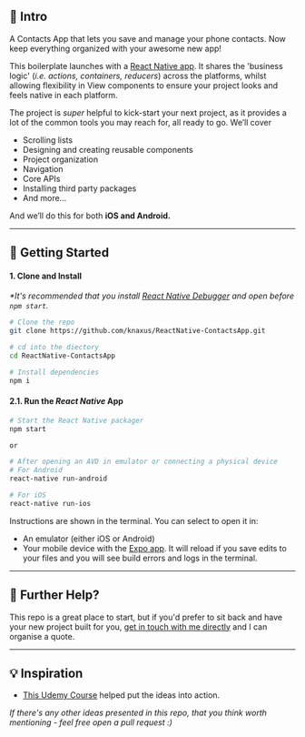 
## 👋 Intro

A Contacts App that lets you save and manage your phone contacts. Now keep everything organized with your awesome new app! 

This boilerplate launches with a [React Native app](https://facebook.github.io/react-native/). It shares the 'business logic' (_i.e. actions, containers, reducers_) across the platforms, whilst allowing flexibility in View components to ensure your project looks and feels native in each platform.

The project is _super_ helpful to kick-start your next project, as it provides a lot of the common tools you may reach for, all ready to go.  We’ll cover

- Scrolling lists
- Designing and creating reusable components
- Project organization
- Navigation
- Core APIs
- Installing third party packages
- And more…

And we’ll do this for both **iOS and Android.**

---

## 🚀 Getting Started

#### 1. Clone and Install

_*It's recommended that you install [React Native Debugger](https://github.com/jhen0409/react-native-debugger/releases) and open before `npm start`._

```bash
# Clone the repo
git clone https://github.com/knaxus/ReactNative-ContactsApp.git

# cd into the diectory
cd ReactNative-ContactsApp

# Install dependencies
npm i
```

#### 2.1. Run the _React Native_ App

```bash
# Start the React Native packager
npm start

or

# After opening an AVD in emulator or connecting a physical device
# For Android 
react-native run-android

# For iOS
react-native run-ios
```

Instructions are shown in the terminal. You can select to open it in:

- An emulator (either iOS or Android)
- Your mobile device with the [Expo app](https://expo.io/). It will reload if you save edits to your files and you will see build errors and logs in the terminal.

---

## 👊 Further Help?

This repo is a great place to start, but if you'd prefer to sit back and have your new project built for you, [get in touch with me directly](mailto:geekankit318@gmail.com) and I can organise a quote.

---

## 💡 Inspiration

- [This Udemy Course](https://www.udemy.com/create-your-first-react-native-app/) helped put the ideas into action.

_If there's any other ideas presented in this repo, that you think worth mentioning - feel free open a pull request :)_

